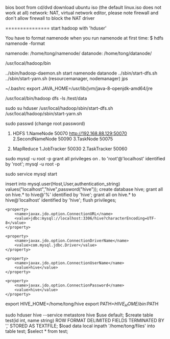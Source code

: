 bios boot from cd/dvd 
download ubuntu iso (the default linux.iso does not work at all)
network: NAT, virtual network editor, please note firewall and don't allow firewall to block the NAT driver

===============
start hadoop with 'hduser'

You have to format namenode when you run namenode at first time:
 $ hdfs namenode -format

namenode:  /home/tong/namenode/
datanode: /home/tong/datanode/

/usr/local/hadoop/bin

../sbin/hadoop-daemon.sh start namenode
datanode
../sbin/start-dfs.sh
../sbin/start-yarn.sh (resourcemanager, nodemanager)
jps


~/.bashrc
export JAVA_HOME=/usr/lib/jvm/java-8-openjdk-amd64/jre


/usr/local/bin/hadoop dfs -ls /test/data


sudo su hduser
/usr/local/hadoop/sbin/start-dfs.sh
/usr/local/hadoop/sbin/start-yarn.sh

sudo passwd (change root password)

1. HDFS
    1.NameNode  50070   http://192.168.88.129:50070
    2.SecondNameNode   50090
    3.TaskNode 50075

2. MapReduce
    1.JobTracker   50030
    2.TaskTracker  50060


sudo mysql -u root -p 
grant all privileges on *.* to 'root'@'localhost' identified by 'root';
mysql -u root -p

sudo service mysql start

insert into mysql.user(Host,User,authentication_string) values("localhost","hive",password("hive"));
create database hive;
grant all on hive.* to hive@'%'  identified by 'hive';
grant all on hive.* to hive@'localhost'  identified by 'hive';
flush privileges;


    <property>
        <name>javax.jdo.option.ConnectionURL</name>
        <value>jdbc:mysql://localhost:3306/hive?characterEncoding=UTF-8</value>
    </property>

    <property>
        <name>javax.jdo.option.ConnectionDriverName</name>
        <value>com.mysql.jdbc.Driver</value>
    </property>

    <property>
        <name>javax.jdo.option.ConnectionUserName</name>
        <value>hive</value>
    </property>

    <property>
        <name>javax.jdo.option.ConnectionPassword</name>
        <value>hive</value>
    </property>


export HIVE_HOME=/home/tong/hive
export PATH=$HIVE_HOME/bin:$PATH

sudo hduser
hive --service metastore
hive
$use default;
$create table test(id int, name string) ROW FORMAT DELIMITED FIELDS TERMINATED BY ',' STORED AS TEXTFILE;
$load data local inpath '/home/tong/files' into table test;
$select * from test;

